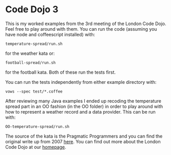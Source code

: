Code Dojo 3
===========
This is my worked examples from the 3rd meeting of the London Code Dojo. Feel free to play around with them. You can run the code (assuming you have node and coffeescript installed) with:

    temperature-spread/run.sh

for the weather kata or:

    football-spread/run.sh

for the football kata. Both of these run the tests first.

You can run the tests independently from either example directory with:

    vows --spec test/*.coffee

After reviewing many Java examples I ended up recoding the temperature spread part in an OO fashion (in the OO folder) in order to play around with how to represent a weather record and a data provider. This can be run with:

    OO-temperature-spread/run.sh

The source of the kata is the Pragmatic Programmers and you can find the original write up from 2007 [here](http://codekata.com/kata/kata04-data-munging/). You can find out more about the London Code Dojo at our [homepage](http://www.meetup.com/London-Code-Dojo/).

